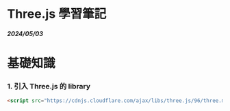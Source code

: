 Three.js 學習筆記
=== 

##### 2024/05/03

# 基礎知識
### **1. 引入 Three.js 的 library**
```html
<script src="https://cdnjs.cloudflare.com/ajax/libs/three.js/96/three.min.js"></script>
```
